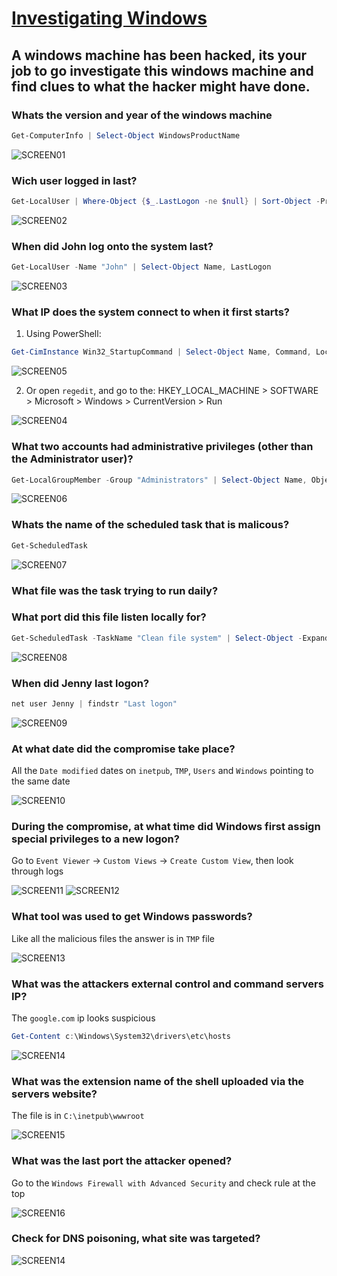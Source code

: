 # [Investigating Windows](https://tryhackme.com/room/investigatingwindows)

## A windows machine has been hacked, its your job to go investigate this windows machine and find clues to what the hacker might have done.

### Whats the version and year of the windows machine

```Powershell
Get-ComputerInfo | Select-Object WindowsProductName
```

![SCREEN01](https://github.com/user-attachments/assets/e963ce11-cdd2-4a39-aec7-d9a8c334e03d)

### Wich user logged in last?

```Powershell
Get-LocalUser | Where-Object {$_.LastLogon -ne $null} | Sort-Object -Property LastLogon -Descending | Select-Object Name, LastLogon -First 1
```

![SCREEN02](https://github.com/user-attachments/assets/192bcf4e-90c3-45e5-ad6f-c86164e4e1c3)

### When did John log onto the system last?

```Powershell
Get-LocalUser -Name "John" | Select-Object Name, LastLogon
```

![SCREEN03](https://github.com/user-attachments/assets/51bc1a41-1019-488a-8a18-f7342f96542f)

### What IP does the system connect to when it first starts?

1. Using PowerShell:

```Powershell
Get-CimInstance Win32_StartupCommand | Select-Object Name, Command, Location, User
```

![SCREEN05](https://github.com/user-attachments/assets/9574a7db-6303-4291-9e71-cf398bee3c1f)

2. Or open `regedit`, and go to the: HKEY_LOCAL_MACHINE > SOFTWARE > Microsoft > Windows > CurrentVersion > Run

![SCREEN04](https://github.com/user-attachments/assets/2347d0e0-566e-4de5-8681-6c402727fd7a)

### What two accounts had administrative privileges (other than the Administrator user)?

```Powershell
Get-LocalGroupMember -Group "Administrators" | Select-Object Name, ObjectClass
```

![SCREEN06](https://github.com/user-attachments/assets/2967ff2e-8f78-4abd-9afe-e95e88818548)

### Whats the name of the scheduled task that is malicous?

```Powershell
Get-ScheduledTask
```

![SCREEN07](https://github.com/user-attachments/assets/2facb902-37af-4959-b7db-e5e8d1a0c146)

### What file was the task trying to run daily?

### What port did this file listen locally for?

```Powershell
Get-ScheduledTask -TaskName "Clean file system" | Select-Object -ExpandProperty Actions
```

![SCREEN08](https://github.com/user-attachments/assets/c78d8ba4-f7d8-4462-9bde-dc14d0feb6e9)

### When did Jenny last logon?

```Powershell
net user Jenny | findstr "Last logon"
```

![SCREEN09](https://github.com/user-attachments/assets/7c42045a-35af-40a4-84bd-f2d4fe0d7354)

### At what date did the compromise take place?

All the `Date modified` dates on `inetpub`, `TMP`, `Users` and `Windows` pointing to the same date

![SCREEN10](https://github.com/user-attachments/assets/8e7d174b-206f-4471-96ed-dff54e287abb)

### During the compromise, at what time did Windows first assign special privileges to a new logon?

Go to `Event Viewer` -> `Custom Views` -> `Create Custom View`, then look through logs

![SCREEN11](https://github.com/user-attachments/assets/035a8b34-d46f-41f2-8741-fd300e5b036a)
![SCREEN12](https://github.com/user-attachments/assets/d813cebc-04d8-476e-ada5-a3a5f827faa9)

### What tool was used to get Windows passwords?

Like all the malicious files the answer is in `TMP` file

![SCREEN13](https://github.com/user-attachments/assets/480fb0cc-81fb-4ac0-87b2-33a5a2ea1ff9)

### What was the attackers external control and command servers IP?

The `google.com` ip looks suspicious

```Powershell
Get-Content c:\Windows\System32\drivers\etc\hosts
```

![SCREEN14](https://github.com/user-attachments/assets/aecf09b0-ff34-453b-a794-8f05e7f35a8b)

### What was the extension name of the shell uploaded via the servers website?

The file is in `C:\inetpub\wwwroot`

![SCREEN15](https://github.com/user-attachments/assets/16c2ab79-45ee-4dbe-9660-db30f09de255)

### What was the last port the attacker opened?

Go to the `Windows Firewall with Advanced Security` and check rule at the top

![SCREEN16](https://github.com/user-attachments/assets/e7da3326-24fd-4f82-b041-3da555342080)

### Check for DNS poisoning, what site was targeted?

![SCREEN14](https://github.com/user-attachments/assets/9b7d0847-57c1-4d64-8181-a251e0a6a810)

